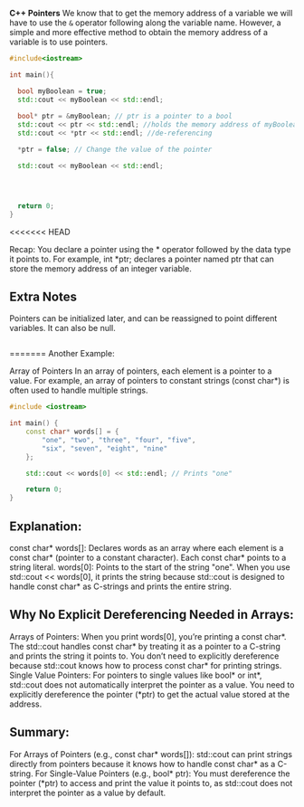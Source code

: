 **C++ Pointers**
We know that to get the memory address of a variable we will have to use the `&` operator following along the variable name. However, a simple and more effective method to obtain the memory address of a variable is to use pointers.

```cpp
#include<iostream>

int main(){

  bool myBoolean = true;
  std::cout << myBoolean << std::endl;
  
  bool* ptr = &myBoolean; // ptr is a pointer to a bool
  std::cout << ptr << std::endl; //holds the memory address of myBoolean
  std::cout << *ptr << std::endl; //de-referencing

  *ptr = false; // Change the value of the pointer

  std::cout << myBoolean << std::endl;




  return 0;
}
``````
<<<<<<< HEAD

Recap:
You declare a pointer using the * operator followed by the data type it points to. For example, int *ptr; declares a pointer named ptr that can store the memory address of an integer variable.

## Extra Notes 

Pointers can be initialized later, and can be reassigned to point different variables. It can also be null. 

```cpp

```````
=======
Another Example:

Array of Pointers
In an array of pointers, each element is a pointer to a value. For example, an array of pointers to constant strings (const char*) is often used to handle multiple strings.

```cpp
#include <iostream>

int main() {
    const char* words[] = {
        "one", "two", "three", "four", "five",
        "six", "seven", "eight", "nine"
    };

    std::cout << words[0] << std::endl; // Prints "one"

    return 0;
}

```````

## Explanation:
const char* words[]: Declares words as an array where each element is a const char* (pointer to a constant character). Each const char* points to a string literal.
words[0]: Points to the start of the string "one". When you use std::cout << words[0], it prints the string because std::cout is designed to handle const char* as C-strings and prints the entire string.

## Why No Explicit Dereferencing Needed in Arrays:
Arrays of Pointers: When you print words[0], you’re printing a const char*. The std::cout handles const char* by treating it as a pointer to a C-string and prints the string it points to. You don’t need to explicitly dereference because std::cout knows how to process const char* for printing strings.
Single Value Pointers: For pointers to single values like bool* or int*, std::cout does not automatically interpret the pointer as a value. You need to explicitly dereference the pointer (*ptr) to get the actual value stored at the address.

## Summary:
For Arrays of Pointers (e.g., const char* words[]): std::cout can print strings directly from pointers because it knows how to handle const char* as a C-string.
For Single-Value Pointers (e.g., bool* ptr): You must dereference the pointer (*ptr) to access and print the value it points to, as std::cout does not interpret the pointer as a value by default.



